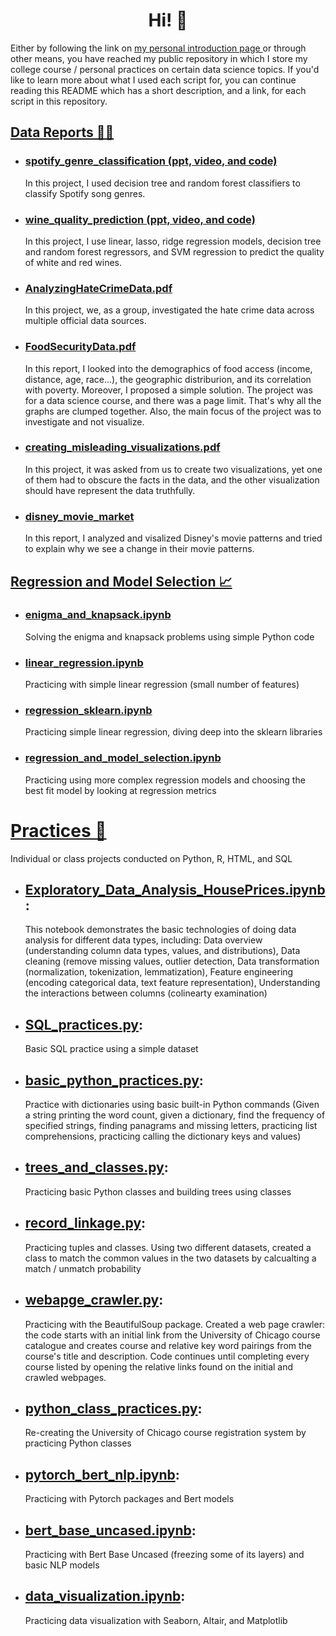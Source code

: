 <h1 align="center">Hi! 👋 </h1>

<p align="left">
Either by following the link on <a href="https://github.com/sudogakrc/sudogakrc" target="_blank" rel="noreferrer"> my personal introduction page </a> or through other means, you have reached my public repository in which I store my college course / personal practices on certain data science topics. If you'd like to learn more about what I used each script for, you can continue reading this README which has a short description, and a link, for each script in this repository.
</p>

## [Data Reports 👩‍💻](https://github.com/sudogakrc/Projects/tree/main/data_reports)
- ### [spotify_genre_classification (ppt, video, and code)](https://github.com/sudogakrc/Projects/tree/main/data_reports/Spotify_genre_classification)
  In this project, I used decision tree and random forest classifiers to classify Spotify song genres.
- ### [wine_quality_prediction (ppt, video, and code)](https://github.com/sudogakrc/Projects/tree/main/data_reports/wine_quality_predict)
  In this project, I use linear, lasso, ridge regression models, decision tree and random forest regressors, and SVM regression to predict the quality of white and red wines.
- ### [AnalyzingHateCrimeData.pdf](https://github.com/sudogakrc/Projects/blob/main/data_reports/AnalyzingHateCrimeData.pdf)
  In this project, we, as a group, investigated the hate crime data across multiple official data sources.
- ### [FoodSecurityData.pdf](https://github.com/sudogakrc/Projects/blob/main/data_reports/FoodSecurityData.pdf)
  In this report, I looked into the demographics of food access (income, distance, age, race...), the geographic distriburion, and its correlation with poverty. Moreover, I proposed a simple solution. The project was for a data science course, and there was a page limit. That's why all the graphs are clumped together. Also, the main focus of the project was to investigate and not visualize. 
- ### [creating_misleading_visualizations.pdf](https://github.com/sudogakrc/Projects/blob/main/data_reports/creating_misleading_visualizations.pdf)
  In this project, it was asked from us to create two visualizations, yet one of them had to obscure the facts in the data, and the other visualization should have represent the data truthfully. 
- ### [disney_movie_market](https://github.com/sudogakrc/Projects/tree/main/data_reports/disney_movie_market)
  In this report, I analyzed and visalized Disney's movie patterns and tried to explain why we see a change in their movie patterns.
## [Regression and Model Selection 📈](https://github.com/sudogakrc/Projects/tree/main/regression_and_model_selection)
- ### [enigma_and_knapsack.ipynb](https://github.com/sudogakrc/Projects/tree/main/regression_and_model_selection/enigma_and_knapsack.ipynb)
  Solving the enigma and knapsack problems using simple Python code
- ### [linear_regression.ipynb](https://github.com/sudogakrc/Projects/tree/main/regression_and_model_selection/linear_regression.ipynb)
  Practicing with simple linear regression (small number of features)
- ### [regression_sklearn.ipynb](https://github.com/sudogakrc/Projects/tree/main/regression_and_model_selection/regression_sklearn.ipynb)
  Practicing simple linear regression, diving deep into the sklearn libraries
- ### [regression_and_model_selection.ipynb](https://github.com/sudogakrc/Projects/tree/main/regression_and_model_selection/regression_and_model_selection.ipynb)
  Practicing using more complex regression models and choosing the best fit model by looking at regression metrics
# [Practices 📜](https://github.com/sudogakrc/Projects/tree/main/practices)
  Individual or class projects conducted on Python, R, HTML, and SQL
- ## [Exploratory_Data_Analysis_HousePrices.ipynb](https://github.com/sudogakrc/Projects/tree/main/practices/Exploratory_Data_Analysis_HousePrices.ipynb):
  This notebook demonstrates the basic technologies of doing data analysis for different data types, including: Data overview (understanding column data types, values, and distributions), Data cleaning (remove missing values, outlier detection, Data transformation (normalization, tokenization, lemmatization), Feature engineering (encoding categorical data, text feature representation), Understanding the interactions between columns (colinearty examination)
- ## [SQL_practices.py](https://github.com/sudogakrc/Projects/tree/main/practices/SQL_practices.ipynb):
  Basic SQL practice using a simple dataset
- ## [basic_python_practices.py](https://github.com/sudogakrc/Projects/tree/main/practices):
  Practice with dictionaries using basic built-in Python commands
  (Given a string printing the word count, given a dictionary, find the frequency of specified strings, finding panagrams and missing letters, practicing list comprehensions, practicing calling the dictionary keys and values)
- ## [trees_and_classes.py](https://github.com/sudogakrc/Projects/tree/main/practices/trees_and_classes.py):
  Practicing basic Python classes and building trees using classes
- ## [record_linkage.py](https://github.com/sudogakrc/Projects/tree/main/practices/record_linkage.py):
  Practicing tuples and classes. Using two different datasets, created a class to match the common values in the two datasets by calcualting a match / unmatch probability
- ## [webapge_crawler.py](https://github.com/sudogakrc/Projects/tree/main/practices/webapge_crawler.py):
  Practicing with the BeautifulSoup package. Created a web page crawler: the code starts with an initial link from the University of Chicago course catalogue 
and creates course and relative key word pairings from the course's title and description. Code continues until completing every course listed by opening the relative links found on the initial and crawled webpages.
- ## [python_class_practices.py](https://github.com/sudogakrc/Projects/tree/main/practices/python_class_practices.py):
  Re-creating the University of Chicago course registration system by practicing Python classes
- ## [pytorch_bert_nlp.ipynb](https://github.com/sudogakrc/Projects/tree/main/practices/pytorch_bert_nlp.ipynb):
  Practicing with Pytorch packages and Bert models
- ## [bert_base_uncased.ipynb](https://github.com/sudogakrc/Projects/tree/main/practices/bert_base_uncased.ipynb):
  Practicing with Bert Base Uncased (freezing some of its layers) and basic NLP models
- ## [data_visualization.ipynb](https://github.com/sudogakrc/Projects/tree/main/practices/data_visualization.ipynb):
  Practicing data visualization with Seaborn, Altair, and Matplotlib
